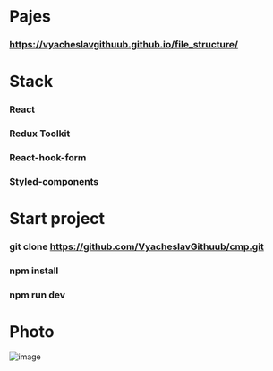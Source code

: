 # Pajes

### https://vyacheslavgithuub.github.io/file_structure/

# Stack

### React
### Redux Toolkit 
### React-hook-form
### Styled-components

# Start project

### git clone https://github.com/VyacheslavGithuub/cmp.git

### npm install

### npm run dev

# Photo

![image](https://user-images.githubusercontent.com/111220807/205486936-cd63d661-7a66-4727-b78f-3a65759b727b.png)
